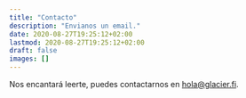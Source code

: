 ```yaml
---
title: "Contacto"
description: "Envianos un email."
date: 2020-08-27T19:25:12+02:00
lastmod: 2020-08-27T19:25:12+02:00
draft: false
images: []
---
```


Nos encantará leerte, puedes contactarnos en [hola@glacier.fi](mailto:hola@glacier.fi).